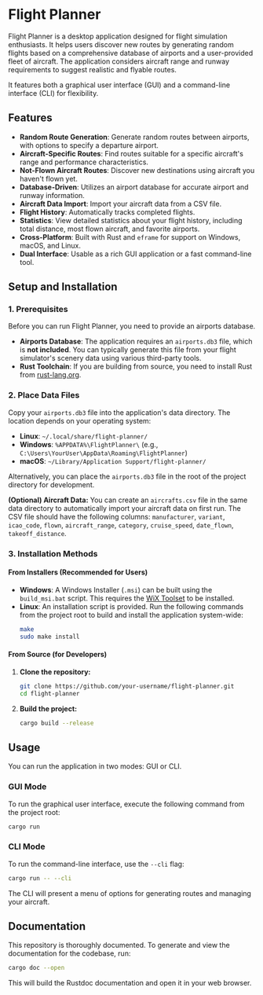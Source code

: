 # Flight Planner

Flight Planner is a desktop application designed for flight simulation enthusiasts. It helps users discover new routes by generating random flights based on a comprehensive database of airports and a user-provided fleet of aircraft. The application considers aircraft range and runway requirements to suggest realistic and flyable routes.

It features both a graphical user interface (GUI) and a command-line interface (CLI) for flexibility.

## Features

- **Random Route Generation**: Generate random routes between airports, with options to specify a departure airport.
- **Aircraft-Specific Routes**: Find routes suitable for a specific aircraft's range and performance characteristics.
- **Not-Flown Aircraft Routes**: Discover new destinations using aircraft you haven't flown yet.
- **Database-Driven**: Utilizes an airport database for accurate airport and runway information.
- **Aircraft Data Import**: Import your aircraft data from a CSV file.
- **Flight History**: Automatically tracks completed flights.
- **Statistics**: View detailed statistics about your flight history, including total distance, most flown aircraft, and favorite airports.
- **Cross-Platform**: Built with Rust and `eframe` for support on Windows, macOS, and Linux.
- **Dual Interface**: Usable as a rich GUI application or a fast command-line tool.

## Setup and Installation

### 1. Prerequisites

Before you can run Flight Planner, you need to provide an airports database.

- **Airports Database**: The application requires an `airports.db3` file, which is **not included**. You can typically generate this file from your flight simulator's scenery data using various third-party tools.
- **Rust Toolchain**: If you are building from source, you need to install Rust from [rust-lang.org](https://www.rust-lang.org/).

### 2. Place Data Files

Copy your `airports.db3` file into the application's data directory. The location depends on your operating system:
-   **Linux**: `~/.local/share/flight-planner/`
-   **Windows**: `%APPDATA%\FlightPlanner\` (e.g., `C:\Users\YourUser\AppData\Roaming\FlightPlanner`)
-   **macOS**: `~/Library/Application Support/flight-planner/`

Alternatively, you can place the `airports.db3` file in the root of the project directory for development.

**(Optional) Aircraft Data:**
You can create an `aircrafts.csv` file in the same data directory to automatically import your aircraft data on first run. The CSV file should have the following columns: `manufacturer`, `variant`, `icao_code`, `flown`, `aircraft_range`, `category`, `cruise_speed`, `date_flown`, `takeoff_distance`.

### 3. Installation Methods

#### From Installers (Recommended for Users)
-   **Windows**: A Windows Installer (`.msi`) can be built using the `build_msi.bat` script. This requires the [WiX Toolset](https://wixtoolset.org/) to be installed.
-   **Linux**: An installation script is provided. Run the following commands from the project root to build and install the application system-wide:
    ```bash
    make
    sudo make install
    ```

#### From Source (for Developers)
1.  **Clone the repository:**
    ```bash
    git clone https://github.com/your-username/flight-planner.git
    cd flight-planner
    ```
2.  **Build the project:**
    ```bash
    cargo build --release
    ```

## Usage

You can run the application in two modes: GUI or CLI.

### GUI Mode

To run the graphical user interface, execute the following command from the project root:

```bash
cargo run
```

### CLI Mode

To run the command-line interface, use the `--cli` flag:

```bash
cargo run -- --cli
```
The CLI will present a menu of options for generating routes and managing your aircraft.

## Documentation

This repository is thoroughly documented. To generate and view the documentation for the codebase, run:

```bash
cargo doc --open
```

This will build the Rustdoc documentation and open it in your web browser.